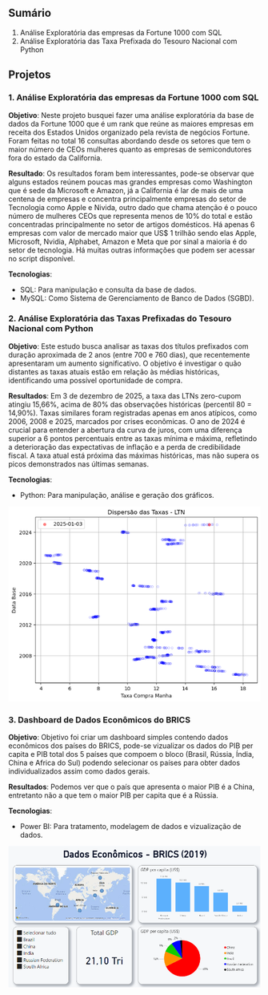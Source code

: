 ## Sumário
1. Análise Exploratória das empresas da Fortune 1000 com SQL
2. Análise Exploratória das Taxa Prefixada do Tesouro Nacional com Python

## Projetos

### 1. Análise Exploratória das empresas da Fortune 1000 com SQL

**Objetivo**: Neste projeto busquei fazer uma análise exploratória da base de dados da Fortune 1000 que é um rank que reúne as maiores empresas em receita dos Estados Unidos organizado pela revista de negócios Fortune. Foram feitas no total 16 consultas abordando desde os setores que tem o maior número de CEOs mulheres quanto as empresas de semicondutores fora do estado da California. 

**Resultado**: Os resultados foram bem interessantes, pode-se observar que alguns estados reúnem poucas mas grandes empresas como Washington que é sede da Microsoft e Amazon, já a California é lar de mais de uma centena de empresas e concentra principalmente empresas do setor de Tecnologia como Apple e Nivida, outro dado que chama atenção é o pouco número de mulheres CEOs que representa menos de 10% do total e estão concentradas principalmente no setor de artigos domésticos. Há apenas 6 empresas com valor de mercado maior que US$ 1 trilhão sendo elas Apple, Microsoft, Nvidia, Alphabet, Amazon e Meta que por sinal a maioria é do setor de tecnologia. Há muitas outras informações que podem ser acessar no script disponível. 

**Tecnologias**: 
- SQL: Para manipulação e consulta da base de dados.
- MySQL: Como Sistema de Gerenciamento de Banco de Dados (SGBD).

### 2. Análise Exploratória das Taxas Prefixadas do Tesouro Nacional com Python

**Objetivo**: Este estudo busca analisar as taxas dos títulos prefixados com duração aproximada de 2 anos (entre 700 e 760 dias), que recentemente apresentaram um aumento significativo. O objetivo é investigar o quão distantes as taxas atuais estão em relação às médias históricas, identificando uma possível oportunidade de compra.

**Resultados**: Em 3 de dezembro de 2025, a taxa das LTNs zero-cupom atingiu 15,66%, acima de 80% das observações históricas (percentil 80 = 14,90%). Taxas similares foram registradas apenas em anos atípicos, como 2006, 2008 e 2025, marcados por crises econômicas. O ano de 2024 é crucial para entender a abertura da curva de juros, com uma diferença superior a 6 pontos percentuais entre as taxas mínima e máxima, refletindo a deterioração das expectativas de inflação e a perda de credibilidade fiscal. A taxa atual está próxima das máximas históricas, mas não supera os picos demonstrados nas últimas semanas. 

**Tecnologias**:
- Python: Para manipulação, análise e geração dos gráficos.

<p align="center">
  <img src="https://github.com/emanuelprd/Projetos-Data-Analytics/blob/main/Taxas%20Prefixadas%20(LTN)/Scatterplot%20Taxas%20Prefixadas.png?raw=true" alt="Scatterplot Taxas Prefixadas" width="700">
</p>

### 3. Dashboard de Dados Econômicos do BRICS

**Objetivo**: Objetivo foi criar um dashboard simples contendo dados econômicos dos países do BRICS, pode-se vizualizar os dados do PIB per capita e PIB total dos 5 países que compoem o bloco (Brasil, Rússia, Índia, China e Africa do Sul) podendo selecionar os países para obter dados individualizados assim como dados gerais. 

**Resultados**: Podemos ver que o país que apresenta o maior PIB é a China, entretanto não a que tem o maior PIB per capita que é a Rússia.

**Tecnologias**: 
- Power BI: Para tratamento, modelagem de dados e vizualização de dados.

<p align="center">
  <img src="https://github.com/emanuelprd/Projetos-Data-Analytics/blob/main/Dashboard%20BRICS/Dashboard%20BRICS.png?raw=true" alt="BRICS Dashboard" width="800">
</p>



